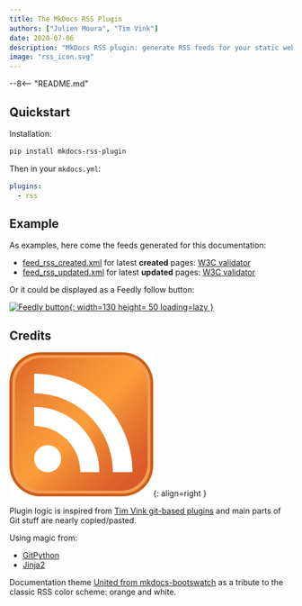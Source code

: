 ```yaml
---
title: The MkDocs RSS Plugin
authors: ["Julien Moura", "Tim Vink"]
date: 2020-07-06
description: "MkDocs RSS plugin: generate RSS feeds for your static website using git log."
image: "rss_icon.svg"
---
```


--8<-- "README.md"

## Quickstart

Installation:

```bash
pip install mkdocs-rss-plugin
```

Then in your `mkdocs.yml`:

```yml
plugins:
  - rss
```

## Example

As examples, here come the feeds generated for this documentation:

- [feed_rss_created.xml](feed_rss_created.xml) for  latest **created** pages: [W3C validator](https://validator.w3.org/feed/check.cgi?url=https%3A//guts.github.io/mkdocs-rss-plugin/feed_rss_created.xml)
- [feed_rss_updated.xml](feed_rss_updated.xml) for latest **updated** pages: [W3C validator](https://validator.w3.org/feed/check.cgi?url=https%3A//guts.github.io/mkdocs-rss-plugin/feed_rss_updated.xml)

Or it could be displayed as a Feedly follow button:

[![Feedly button](https://s3.feedly.com/img/follows/feedly-follow-rectangle-flat-big_2x.png "Follow us on Feedly"){: width=130 height= 50 loading=lazy }](https://feedly.com/i/subscription/feed%2Fhttps%3A%2F%2Fguts.github.io%2Fmkdocs-rss-plugin%2Ffeed_rss_created.xml)

## Credits

![RSS logo](rss_icon.svg "RSS icon - Wikimedia"){: align=right }

Plugin logic is inspired from [Tim Vink git-based plugins](https://github.com/timvink?tab=repositories&q=mkdocs-git&type=&language=) and main parts of Git stuff are nearly copied/pasted.

Using magic from:

- [GitPython](https://gitpython.readthedocs.io/)
- [Jinja2](https://jinja.palletsprojects.com/en/2.11.x/)

Documentation theme [United from mkdocs-bootswatch](https://mkdocs.github.io/mkdocs-bootswatch/#united) as a tribute to the classic RSS color scheme: orange and white.
